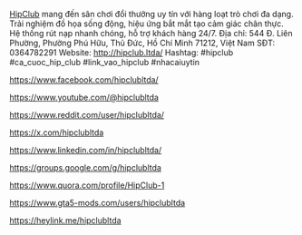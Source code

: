 <p><a href="http://hipclub.ltda/">HipClub</a> mang đến s&acirc;n chơi đổi thưởng uy t&iacute;n với h&agrave;ng loạt tr&ograve; chơi đa dạng. Trải nghiệm đồ họa sống động, hiệu ứng bắt mắt tạo cảm gi&aacute;c ch&acirc;n thực. Hệ thống r&uacute;t nạp nhanh ch&oacute;ng, hỗ trợ kh&aacute;ch h&agrave;ng 24/7. Địa chỉ: 544 Đ. Li&ecirc;n Phường, Phường Ph&uacute; Hữu, Thủ Đức, Hồ Ch&iacute; Minh 71212, Việt Nam SĐT: 0364782291 Website: <a href="http://hipclub.ltda/">http://hipclub.ltda/</a> Hashtag: #hipclub #ca_cuoc_hip_club #link_vao_hipclub #nhacaiuytin</p>
<p><a href="https://www.facebook.com/hipclubltda/" target="_blank" rel="noopener">https://www.facebook.com/hipclubltda/</a><!----><!----><!----><!----><!----><!----><!----><!----><!----><!----><!----><!----><!----><!----><!----><!----><!----><!----><!----></p>
<p><!----><!----><!----><!----><!----><!----><!----><!----><!----><!----><!----><!----><!----><!----><!----><!----><!----><!----><!----><!----><!----><!----><!----><a href="https://www.youtube.com/@hipclubltda" target="_blank" rel="noopener">https://www.youtube.com/@hipclubltda</a><!----><!----><!----><!----><!----><!----><!----><!----><!----><!----><!----><!----><!----><!----><!----><!----><!----><!----><!----></p>
<p><!----><!----><!----><!----><!----><!----><!----><!----><!----><!----><!----><!----><!----><!----><!----><!----><!----><!----><!----><!----><!----><!----><!----><a href="https://www.reddit.com/user/hipclubltda/" target="_blank" rel="noopener" aria-invalid="true">https://www.reddit.com/user/hipclubltda/</a><!----><!----><!----><!----><!----><!----><!----><!----><!----><!----><!----><!----><!----><!----><!----><!----><!----><!----><!----></p>
<p><!----><!----><!----><!----><!----><!----><!----><!----><!----><!----><!----><!----><!----><!----><!----><!----><!----><!----><!----><!----><!----><!----><!----><a href="https://x.com/hipclubltda" target="_blank" rel="noopener" aria-invalid="true">https://x.com/hipclubltda</a><!----><!----><!----><!----><!----><!----><!----><!----><!----><!----><!----><!----><!----><!----><!----><!----><!----><!----><!----></p>
<p><!----><!----><!----><!----><!----><!----><!----><!----><!----><!----><!----><!----><!----><!----><!----><!----><!----><!----><!----><!----><!----><!----><!----><a href="https://www.linkedin.com/in/hipclubltda/" target="_blank" rel="noopener" aria-invalid="true">https://www.linkedin.com/in/hipclubltda/</a><!----><!----><!----><!----><!----><!----><!----><!----><!----><!----><!----><!----><!----><!----><!----><!----><!----><!----><!----></p>
<p><!----><!----><!----><!----><!----><!----><!----><!----><!----><!----><!----><!----><!----><!----><!----><!----><!----><!----><!----><!----><!----><!----><!----><a href="https://groups.google.com/g/hipclubltda" target="_blank" rel="noopener">https://groups.google.com/g/hipclubltda</a><!----><!----><!----><!----><!----><!----><!----><!----><!----><!----><!----><!----><!----><!----><!----><!----><!----><!----><!----></p>
<p><!----><!----><!----><!----><!----><!----><!----><!----><!----><!----><!----><!----><!----><!----><!----><!----><!----><!----><!----><!----><!----><!----><!----><a href="https://www.quora.com/profile/HipClub-1" target="_blank" rel="noopener">https://www.quora.com/profile/HipClub-1</a><!----><!----><!----><!----><!----><!----><!----><!----><!----><!----><!----><!----><!----><!----><!----><!----><!----><!----><!----></p>
<p><!----><!----><!----><!----><!----><!----><!----><!----><!----><!----><!----><!----><!----><!----><!----><!----><!----><!----><!----><!----><!----><!----><!----><a href="https://www.gta5-mods.com/users/hipclubltda" target="_blank" rel="noopener">https://www.gta5-mods.com/users/hipclubltda</a><!----><!----><!----><!----><!----><!----><!----><!----><!----><!----><!----><!----><!----><!----><!----><!----><!----><!----><!----></p>
<p><!----><!----><!----><!----><!----><!----><!----><!----><!----><!----><!----><!----><!----><!----><!----><!----><!----><!----><!----><!----><!----><!----><!----><a href="https://heylink.me/hipclubltda" target="_blank" rel="noopener" aria-invalid="true">https://heylink.me/hipclubltda</a></p>
